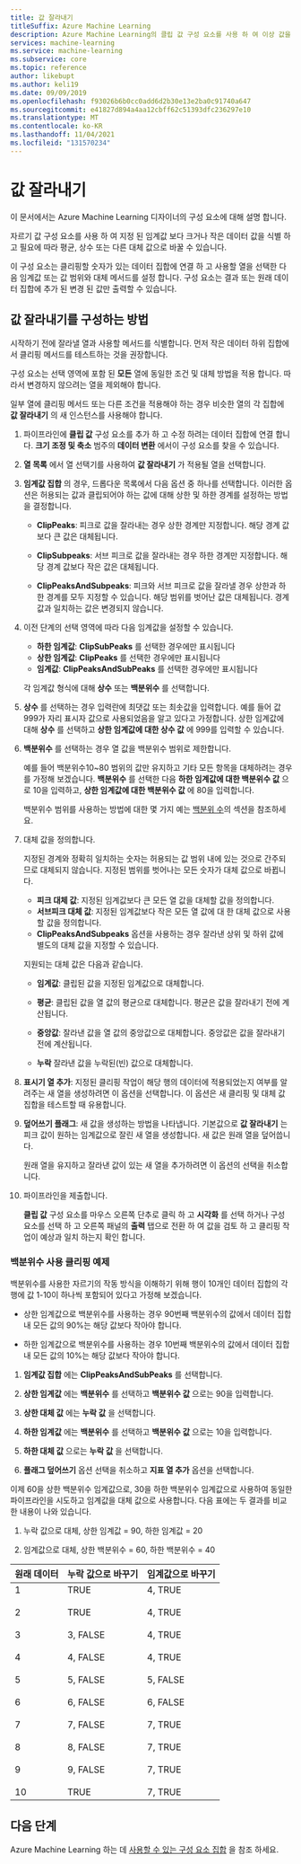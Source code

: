 ```yaml
---
title: 값 잘라내기
titleSuffix: Azure Machine Learning
description: Azure Machine Learning의 클립 값 구성 요소를 사용 하 여 이상 값을 검색 하 고 해당 값을 자르는 방법에 대해 알아봅니다.
services: machine-learning
ms.service: machine-learning
ms.subservice: core
ms.topic: reference
author: likebupt
ms.author: keli19
ms.date: 09/09/2019
ms.openlocfilehash: f93026b6b0cc0add6d2b30e13e2ba0c91740a647
ms.sourcegitcommit: e41827d894a4aa12cbff62c51393dfc236297e10
ms.translationtype: MT
ms.contentlocale: ko-KR
ms.lasthandoff: 11/04/2021
ms.locfileid: "131570234"
---
```

# <a name="clip-values"></a>값 잘라내기

이 문서에서는 Azure Machine Learning 디자이너의 구성 요소에 대해 설명 합니다.

자르기 값 구성 요소를 사용 하 여 지정 된 임계값 보다 크거나 작은 데이터 값을 식별 하 고 필요에 따라 평균, 상수 또는 다른 대체 값으로 바꿀 수 있습니다.  

이 구성 요소는 클리핑할 숫자가 있는 데이터 집합에 연결 하 고 사용할 열을 선택한 다음 임계값 또는 값 범위와 대체 메서드를 설정 합니다. 구성 요소는 결과 또는 원래 데이터 집합에 추가 된 변경 된 값만 출력할 수 있습니다.

## <a name="how-to-configure-clip-values"></a>값 잘라내기를 구성하는 방법

시작하기 전에 잘라낼 열과 사용할 메서드를 식별합니다. 먼저 작은 데이터 하위 집합에서 클리핑 메서드를 테스트하는 것을 권장합니다.

구성 요소는 선택 영역에 포함 된 **모든** 열에 동일한 조건 및 대체 방법을 적용 합니다. 따라서 변경하지 않으려는 열을 제외해야 합니다.

일부 열에 클리핑 메서드 또는 다른 조건을 적용해야 하는 경우 비슷한 열의 각 집합에 **값 잘라내기** 의 새 인스턴스를 사용해야 합니다.

1.  파이프라인에 **클립 값** 구성 요소를 추가 하 고 수정 하려는 데이터 집합에 연결 합니다. **크기 조정 및 축소** 범주의 **데이터 변환** 에서이 구성 요소를 찾을 수 있습니다. 
  
1.  **열 목록** 에서 열 선택기를 사용하여 **값 잘라내기** 가 적용될 열을 선택합니다.  
  
1.  **임계값 집합** 의 경우, 드롭다운 목록에서 다음 옵션 중 하나를 선택합니다. 이러한 옵션은 허용되는 값과 클립되어야 하는 값에 대해 상한 및 하한 경계를 설정하는 방법을 결정합니다.  
  
    - **ClipPeaks**: 피크로 값을 잘라내는 경우 상한 경계만 지정합니다. 해당 경계 값보다 큰 값은 대체됩니다.
  
    -  **ClipSubpeaks**: 서브 피크로 값을 잘라내는 경우 하한 경계만 지정합니다. 해당 경계 값보다 작은 값은 대체됩니다.  
  
    - **ClipPeaksAndSubpeaks**: 피크와 서브 피크로 값을 잘라낼 경우 상한과 하한 경계를 모두 지정할 수 있습니다. 해당 범위를 벗어난 값은 대체됩니다. 경계 값과 일치하는 값은 변경되지 않습니다.
  
1.  이전 단계의 선택 영역에 따라 다음 임계값을 설정할 수 있습니다. 

    + **하한 임계값**: **ClipSubPeaks** 를 선택한 경우에만 표시됩니다
    + **상한 임계값**: **ClipPeaks** 를 선택한 경우에만 표시됩니다
    + **임계값**: **ClipPeaksAndSubPeaks** 를 선택한 경우에만 표시됩니다

    각 임계값 형식에 대해 **상수** 또는 **백분위수** 를 선택합니다.

1. **상수** 를 선택하는 경우 입력란에 최댓값 또는 최솟값을 입력합니다. 예를 들어 값 999가 자리 표시자 값으로 사용되었음을 알고 있다고 가정합니다. 상한 임계값에 대해 **상수** 를 선택하고 **상한 임계값에 대한 상수 값** 에 999를 입력할 수 있습니다.
  
1. **백분위수** 를 선택하는 경우 열 값을 백분위수 범위로 제한합니다. 

    예를 들어 백분위수10~80 범위의 값만 유지하고 기타 모든 항목을 대체하려는 경우를 가정해 보겠습니다. **백분위수** 를 선택한 다음 **하한 임계값에 대한 백분위수 값** 으로 10을 입력하고, **상한 임계값에 대한 백분위수 값** 에 80을 입력합니다. 

    백분위수 범위를 사용하는 방법에 대한 몇 가지 예는 [백분위 수](#examples-for-clipping-using-percentiles)의 섹션을 참조하세요.  
  
1.  대체 값을 정의합니다.

    지정된 경계와 정확히 일치하는 숫자는 허용되는 값 범위 내에 있는 것으로 간주되므로 대체되지 않습니다. 지정된 범위를 벗어나는 모든 숫자가 대체 값으로 바뀝니다. 
  
    + **피크 대체 값**: 지정된 임계값보다 큰 모든 열 값을 대체할 값을 정의합니다.  
    + **서브피크 대체 값**: 지정된 임계값보다 작은 모든 열 값에 대 한 대체 값으로 사용할 값을 정의합니다.  
    + **ClipPeaksAndSubpeaks** 옵션을 사용하는 경우 잘라낸 상위 및 하위 값에 별도의 대체 값을 지정할 수 있습니다.  

    지원되는 대체 값은 다음과 같습니다.  
  
    -   **임계값**: 클립된 값을 지정된 임계값으로 대체합니다.  
  
    -   **평균**: 클립된 값을 열 값의 평균으로 대체합니다. 평균은 값을 잘라내기 전에 계산됩니다.  
  
    -   **중앙값**: 잘라낸 값을 열 값의 중앙값으로 대체합니다. 중앙값은 값을 잘라내기 전에 계산됩니다.   
  
    -   **누락** 잘라낸 값을 누락된(빈) 값으로 대체합니다.  
  
1.  **표시기 열 추가**: 지정된 클리핑 작업이 해당 행의 데이터에 적용되었는지 여부를 알려주는 새 열을 생성하려면 이 옵션을 선택합니다. 이 옵션은 새 클리핑 및 대체 값 집합을 테스트할 때 유용합니다.  
  
1. **덮어쓰기 플래그**: 새 값을 생성하는 방법을 나타냅니다. 기본값으로 **값 잘라내기** 는 피크 값이 원하는 임계값으로 잘린 새 열을 생성합니다. 새 값은 원래 열을 덮어씁니다.  
  
    원래 열을 유지하고 잘라낸 값이 있는 새 열을 추가하려면 이 옵션의 선택을 취소합니다.  
  
1.  파이프라인을 제출합니다.  
  
    **클립 값** 구성 요소를 마우스 오른쪽 단추로 클릭 하 고 **시각화** 를 선택 하거나 구성 요소를 선택 하 고 오른쪽 패널의 **출력** 탭으로 전환 하 여 값을 검토 하 고 클리핑 작업이 예상과 일치 하는지 확인 합니다.  
 
### <a name="examples-for-clipping-using-percentiles"></a>백분위수 사용 클리핑 예제

백분위수를 사용한 자르기의 작동 방식을 이해하기 위해 행이 10개인 데이터 집합의 각 행에 값 1-10이 하나씩 포함되어 있다고 가정해 보겠습니다.  
  
- 상한 임계값으로 백분위수를 사용하는 경우 90번째 백분위수의 값에서 데이터 집합 내 모든 값의 90%는 해당 값보다 작아야 합니다.  
  
- 하한 임계값으로 백분위수를 사용하는 경우 10번째 백분위수의 값에서 데이터 집합 내 모든 값의 10%는 해당 값보다 작아야 합니다.  
  
1.  **임계값 집합** 에는 **ClipPeaksAndSubPeaks** 를 선택합니다.  
  
1.  **상한 임계값** 에는 **백분위수** 를 선택하고 **백분위수 값** 으로는 90을 입력합니다.  
  
1.  **상한 대체 값** 에는 **누락 값** 을 선택합니다.  
  
1.  **하한 임계값** 에는 **백분위수** 를 선택하고 **백분위수 값** 으로는 10을 입력합니다.  
  
1.  **하한 대체 값** 으로는 **누락 값** 을 선택합니다.  
  
1.  **플래그 덮어쓰기** 옵션 선택을 취소하고 **지표 열 추가** 옵션을 선택합니다.  
  
이제 60을 상한 백분위수 임계값으로, 30을 하한 백분위수 임계값으로 사용하여 동일한 파이프라인을 시도하고 임계값을 대체 값으로 사용합니다. 다음 표에는 두 결과를 비교한 내용이 나와 있습니다.  
  
1.  누락 값으로 대체, 상한 임계값 = 90, 하한 임계값 = 20  
  
1.  임계값으로 대체, 상한 백분위수 = 60, 하한 백분위수 = 40  
  
|원래 데이터|누락 값으로 바꾸기|임계값으로 바꾸기|  
|-------------------|--------------------------|----------------------------|  
|1<br /><br /> 2<br /><br /> 3<br /><br /> 4<br /><br /> 5<br /><br /> 6<br /><br /> 7<br /><br /> 8<br /><br /> 9<br /><br /> 10|TRUE<br /><br /> TRUE<br /><br /> 3, FALSE<br /><br /> 4, FALSE<br /><br /> 5, FALSE<br /><br /> 6, FALSE<br /><br /> 7, FALSE<br /><br /> 8, FALSE<br /><br /> 9, FALSE<br /><br /> TRUE|4, TRUE<br /><br /> 4, TRUE<br /><br /> 4, TRUE<br /><br /> 4, TRUE<br /><br /> 5, FALSE<br /><br /> 6, FALSE<br /><br /> 7, TRUE<br /><br /> 7, TRUE<br /><br /> 7, TRUE<br /><br /> 7, TRUE| 
 
## <a name="next-steps"></a>다음 단계

Azure Machine Learning 하는 데 [사용할 수 있는 구성 요소 집합](component-reference.md) 을 참조 하세요. 
